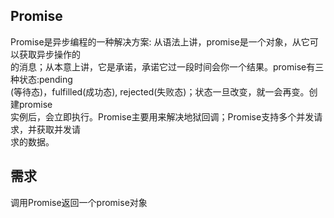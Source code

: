 ## Promise
Promise是异步编程的一种解决方案: 从语法上讲，promise是一个对象，从它可以获取异步操作的<br/>
的消息；从本意上讲，它是承诺，承诺它过一段时间会你一个结果。promise有三种状态:pending<br/>
(等待态)，fulfilled(成功态), rejected(失败态)；状态一旦改变，就一会再变。创建promise<br/>
实例后，会立即执行。Promise主要用来解决地狱回调；Promise支持多个并发请求，并获取并发请<br/>
求的数据。<br/>

## 需求
调用Promise返回一个promise对象